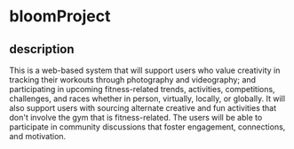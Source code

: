 # bloomProject

## description
This is a web-based system that will support users who value creativity in tracking their workouts through photography and videography; 
and participating in upcoming fitness-related trends, activities, competitions, challenges, and races whether in person, virtually, locally, or globally. 
It will also support users with sourcing alternate creative and fun activities that don't involve the gym that is fitness-related. 
The users will be able to participate in community discussions that foster engagement, connections, and motivation. 
